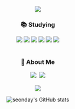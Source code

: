 <div align=center>
  <img
    src="https://capsule-render.vercel.app/api?type=waving&color=auto&height=200&section=header&text=Seonday&fontSize=80" />
</div>
<div align=center>
  <h3>📚 Studying</h3>
</div>
<div align=center>
  <img src="https://img.shields.io/badge/JavaScript-F7DF1E?style=for-the-badge&logo=JavaScript&logoColor=white" />
  <img src="https://img.shields.io/badge/TypeScript-3178C6.svg?&style=for-the-badge&logo=TypeScript&logoColor=white"/>
  <img src="https://img.shields.io/badge/CSS-1572B6?style=for-the-badge&logo=CSS3&logoColor=white" />
  <img src="https://img.shields.io/badge/Styled-Components-DB7093?style=for-the-badge&logo=Styled-Components3&logoColor=white" />
  <img src="https://img.shields.io/badge/React-61DAFB?style=for-the-badge&logo=React&logoColor=white" />
  <img src="https://img.shields.io/badge/ReactQuery-FF4154.svg?&style=for-the-badge&logo=ReactQuery&logoColor=white"/>
</div>
<br>
<div align=center>
  <h3>🌈 About Me</h3>
</div>
<div align=center>
  <a style='margin: 0 5px 0 0;' href="https://velog.io/@seonday"><img
      src="https://img.shields.io/badge/Velog-20C997?style=for-the-badge&logo=Velog&logoColor=white"></a>
  <a href="https://www.instagram.com/seonday.y"><img
      src="https://img.shields.io/badge/Instagram-D62766?style=for-the-badge&logo=Instagram&logoColor=white"></a>
  <br>
</div>
<div align=center>
  <br>
  <img src="https://github-readme-stats.vercel.app/api/top-langs/?username=seonday&layout=compact">
  
![seonday's GitHub stats](https://github-readme-stats.vercel.app/api?username=seonday&show_icons=true&theme=buefy)
